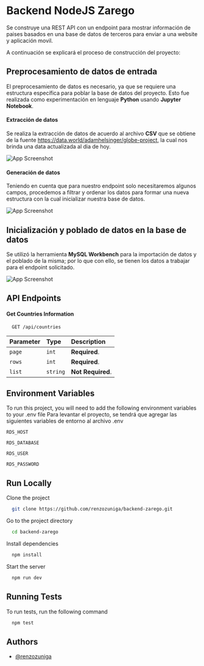 
# Backend NodeJS Zarego

Se construye una REST API con un endpoint para mostrar información de paises basados en una base de datos de terceros para enviar a una website y aplicación movil.

A continuación se explicará el proceso de construcción del proyecto:




## Preprocesamiento de datos de entrada
El preprocesamiento de datos es necesario, ya que se requiere una estructura específica para poblar la base de datos del proyecto. Esto fue realizada como experimentación en lenguaje **Python** usando **Jupyter Notebook**.

#### Extracción de datos
Se realiza la extracción de datos de acuerdo al archivo **CSV** que se obtiene de la fuente https://data.world/adamhelsinger/globe-project, la cual nos brinda una data actualizada al dia de hoy.

![App Screenshot](https://img.hotimg.com/Screenshot-2024-02-24-at-12.50.18.png)

#### Generación de datos
Teniendo en cuenta que para nuestro endpoint solo necesitaremos algunos campos, procedemos a filtrar y ordenar los datos para formar una nueva estructura con la cual inicializar nuestra base de datos.

![App Screenshot](https://img.hotimg.com/Screenshot-2024-02-24-at-12.50.34.png)

## Inicialización y poblado de datos en la base de datos
Se utilizó la herramienta **MySQL Workbench** para la importación de datos y el poblado de la misma; por lo que con ello, se tienen los datos a trabajar para el endpoint solicitado. 

![App Screenshot](https://img.hotimg.com/Screenshot-2024-02-24-at-13.00.37.png)



## API Endpoints

#### Get Countries Information

```http
  GET /api/countries
```

| Parameter | Type     | Description                |
| :-------- | :------- | :------------------------- |
| `page` | `int` | **Required**. |
| `rows` | `int` | **Required**. |
| `list` | `string` | **Not Required**. |


## Environment Variables

To run this project, you will need to add the following environment variables to your .env file
Para levantar el proyecto, se tendrá que agregar las siguientes variables de entorno al archivo .env

`RDS_HOST`

`RDS_DATABASE`

`RDS_USER`

`RDS_PASSWORD`

## Run Locally

Clone the project

```bash
  git clone https://github.com/renzozuniga/backend-zarego.git
```

Go to the project directory

```bash
  cd backend-zarego
```

Install dependencies

```bash
  npm install
```

Start the server

```bash
  npm run dev
```


## Running Tests

To run tests, run the following command

```bash
  npm test
```


## Authors

- [@renzozuniga](https://www.github.com/renzozuniga)

